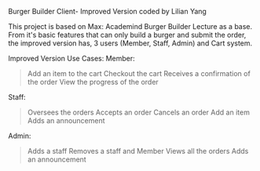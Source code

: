 Burger Builder Client- Improved Version
coded by Lilian Yang

This project is based on Max: Academind Burger Builder Lecture as a base.
From it's basic features that can only build a burger and submit the order,
the improved version has, 3 users (Member, Staff, Admin) and Cart system.

Improved Version
Use Cases:
Member:
  > Add an item to the cart
  > Checkout the cart
  > Receives a confirmation of the order
  > View the progress of the order
  
Staff:
  > Oversees the orders
  > Accepts an order
  > Cancels an order
  > Add an item 
  > Adds an announcement
  
Admin:
  > Adds a staff
  > Removes a staff and Member
  > Views all the orders
  > Adds an announcement
